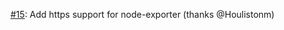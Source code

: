 [#15](https://github.com/bosh-prometheus/node-exporter-boshrelease/pull/15): Add https support for node-exporter (thanks @Houlistonm)
